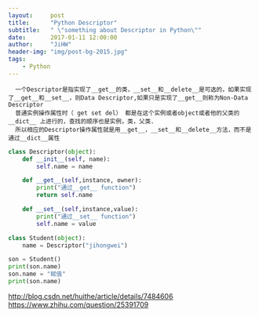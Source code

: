 ```yaml
---
layout:     post
title:      "Python Descriptor"
subtitle:   " \"something about Descriptor in Python\""
date:       2017-01-11 12:00:00
author:     "JiHW"
header-img: "img/post-bg-2015.jpg"
tags:
    - Python
---
```


      一个Descriptor是指实现了__get__的类，__set__和__delete__是可选的，如果实现了__get__和__set__，则Data Descriptor,如果只是实现了__get__则称为Non-Data Descriptor
      普通实例操作属性时（ get set del） 都是在这个实例或者object或者他的父类的__dict__ 上进行的，查找的顺序也是实例，类，父类.
      所以相应的Descriptor操作属性就是用__get__，__set__和__delete__方法，而不是通过__dict__属性

```Python
class Descriptor(object):
    def __init__(self, name):
        self.name = name

    def __get__(self,instance, owner):
        print("通过__get__ function")
        return self.name

    def __set__(self,instance,value):
        print("通过__set__ function")
        self.name = value

class Student(object):
    name = Descriptor("jihongwei")

son = Student()
print(son.name)
son.name = "赋值"
print(son.name)

```

http://blog.csdn.net/huithe/article/details/7484606
https://www.zhihu.com/question/25391709
